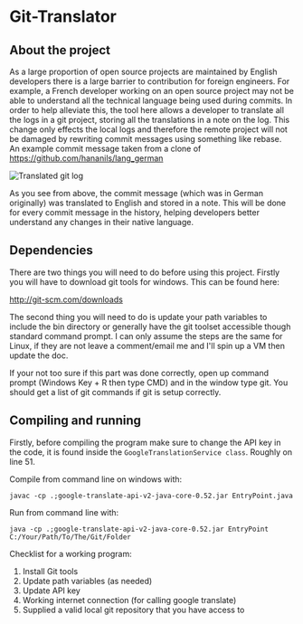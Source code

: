 # Git-Translator


About the project
---------------

As a large proportion of open source projects are maintained by English developers there is a large barrier to contribution for foreign engineers.  For example, a French developer working on an open source project may not be able to understand all the technical language being used during commits.  In order to help alleviate this, the tool here allows a developer to translate all the logs in a git project, storing all the translations in a note on the log.  This change only effects the local logs and therefore the remote project will not be damaged by rewriting commit messages using something like rebase.  
An example commit message taken from a clone of https://github.com/hananils/lang_german

![Translated git log](http://i.snag.gy/bYYee.jpg)

As you see from above, the commit message (which was in German originally) was translated to English and stored in a note.  This will be done for every commit message in the history, helping developers better understand any changes in their native language.

Dependencies
------------

There are two things you will need to do before using this project.  Firstly you will have to download git tools for windows.  This can be found here:

http://git-scm.com/downloads

The second thing you will need to do is update your path variables to include the bin directory or generally have the git toolset accessible though standard command prompt.  I can only assume the steps are the same for Linux, if they are not leave a comment/email me and I'll spin up a VM then update the doc.  

If your not too sure if this part was done correctly, open up command prompt (Windows Key + R then type CMD) and in the window type git.  You should get a list of git commands if git is setup correctly.

Compiling and running
---------------------



Firstly, before compiling the program make sure to change the API key in the code, it is found inside the `GoogleTranslationService class`.  Roughly on line 51.  

Compile from command line on windows with:

`javac -cp .;google-translate-api-v2-java-core-0.52.jar EntryPoint.java`

Run from command line with:

`java -cp .;google-translate-api-v2-java-core-0.52.jar EntryPoint C:/Your/Path/To/The/Git/Folder`

Checklist for a working program:
<ol>
  <li>Install Git tools</li>
  <li>Update path variables (as needed)</li>
  <li>Update API key</li>
  <li>Working internet connection (for calling google translate)</li>
  <li>Supplied a valid local git repository that you have access to</li>
</ol>
